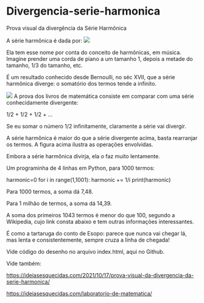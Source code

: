 # Divergencia-serie-harmonica
Prova visual da divergência da Série Harmônica

A série harmônica é dada por:
![](https://ideiasesquecidas.files.wordpress.com/2021/10/formula-harmonic.png)

Ela tem esse nome por conta do conceito de harmônicas, em música. Imagine prender uma corda de piano a um tamanho 1, depois a metade do tamanho, 1/3 do tamanho, etc.

É um resultado conhecido desde Bernoulli, no séc XVII, que a série harmônica diverge: o somatório dos termos tende a infinito.

![](https://ideiasesquecidas.files.wordpress.com/2021/10/provavisualdivserieharmonica.png)
A prova dos livros de matemática consiste em comparar com uma série conhecidamente divergente:

1/2 + 1/2 + 1/2 + …

Se eu somar o número 1/2 infinitamente, claramente a série vai divergir.

A série harmônica é maior do que a série divergente acima, basta rearranjar os termos. A figura acima ilustra as operações envolvidas.

Embora a série harmônica divirja, ela o faz muito lentamente.

Um programinha de 4 linhas em Python, para 1000 termos:

harmonic=0
for i in range(1,1001):
 harmonic += 1/i
print(harmonic)

Para 1000 termos, a soma dá 7,48.

Para 1 milhão de termos, a soma dá 14,39.

A soma dos primeiros 1043 termos é menor do que 100, segundo a Wikipedia, cujo link consta abaixo e tem outras informações interessantes.

É como a tartaruga do conto de Esopo: parece que nunca vai chegar lá, mas lenta e consistentemente, sempre cruza a linha de chegada!


Vide código do desenho no arquivo index.html, aqui no Github.

Vide também:

https://ideiasesquecidas.com/2021/10/17/prova-visual-da-divergencia-da-serie-harmonica/

https://ideiasesquecidas.com/laboratorio-de-matematica/
